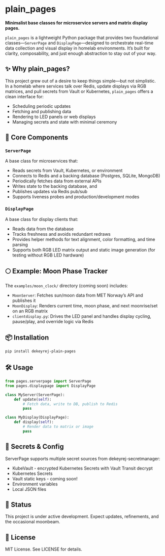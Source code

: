 # plain_pages

**Minimalist base classes for microservice servers and matrix display pages.**

`plain_pages` is a lightweight Python package that provides two foundational classes—`ServerPage` and `DisplayPage`—designed to orchestrate real-time data collection and visual display in homelab environments. It’s built for clarity, composability, and just enough abstraction to stay out of your way.

## ✨ Why plain_pages?

This project grew out of a desire to keep things simple—but not simplistic. In a homelab where services talk over Redis, update displays via RGB matrices, and pull secrets from Vault or Kubernetes, `plain_pages` offers a clean interface for:

- Scheduling periodic updates
- Fetching and publishing data
- Rendering to LED panels or web displays
- Managing secrets and state with minimal ceremony

## 🧱 Core Components

### `ServerPage`

A base class for microservices that:

- Reads secrets from Vault, Kubernetes, or environment
- Connects to Redis and a backing database (Postgres, SQLite, MongoDB)
- Periodically fetches data from external APIs
- Writes state to the backing database, and
- Publishes updates via Redis pub/sub
- Supports liveness probes and production/development modes

### `DisplayPage`

A base class for display clients that:

- Reads data from the database
- Tracks freshness and avoids redundant redraws
- Provides helper methods for text alignment, color formatting, and time parsing
- Supports both RGB LED matrix output and static image generation (for testing without RGB LED hardware)

## 🌕 Example: Moon Phase Tracker

The `examples/moon_clock/` directory (coming soon) includes:

- `MoonServer`: Fetches sun/moon data from MET Norway’s API and publishes it
- `MoonDisplay`: Renders current time, moon phase, and next moonrise/set on an RGB matrix
- `clientdisplay.py`: Drives the LED panel and handles display cycling, pause/play, and override logic via Redis

## 📦 Installation

```bash
pip install dekeyrej-plain-pages
```

## 🛠️ Usage

```python
from pages.serverpage import ServerPage
from pages.displaypage import DisplayPage

class MyServer(ServerPage):
    def update(self):
        # Fetch data, write to DB, publish to Redis
        pass

class MyDisplay(DisplayPage):
    def display(self):
        # Render data to matrix or image
        pass
```

## 🔐 Secrets & Config
ServerPage supports multiple secret sources from dekeyrej-secretmanager:
- KubeVault - encrypted Kubernetes Secrets with Vault Transit decrypt
- Kubernetes Secrets
- Vault static keys - coming soon!
- Environment variables
- Local JSON files

## 🧪 Status
This project is under active development. Expect updates, refinements, and the occasional moonbeam.

## 📄 License
MIT License. See LICENSE for details.

